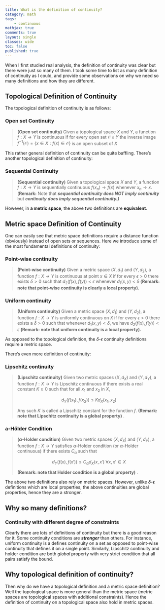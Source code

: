 ```yaml
---
title: What is the definition of continuity?
category: math
tags:
    - continuous
mathjax: true
comments: true
layout: single
classes: wide
toc: false
published: true
---
```

When I first studied real analysis, the definition of continuity was clear but there were just so many of them. I took some time to list as many definition of continuity as I could, and provide some observations on why we need so many definitions and how they are different. 

## Topological Definition of Continuity

The topological definition of continuity is as follows:

### Open set Continuity

> **(Open set continuity)** Given a topological space $X$ and $Y$, a function $f : X \to Y$ is continuous if for every open set $\mathcal{O} \in Y$ the inverse image $f^{-1}(\mathcal{O}) = \{ x \in X : f(x) \in \mathcal{O}\}$ is an open subset of $X$
> 

This rather general definition of continuity can be quite baffling. There’s another topological definition of continuity:

### Sequential Continuity

> **(Sequential continuity)** Given a topological space $X$ and $Y$, a function $f : X \to Y$ is sequentially continuous $f(x_n) \to f(x)$ whenever $x_n \to x$. 
(**Remark:** Note that ***sequential continuity does NOT imply continuity*** but ***continuity does imply sequential continuity.)***
> 

However, in **a metric space**, the above two definitions are **equivalent**. 

## Metric space Definition of Continuity

One can easily see that metric space definitions require a distance function (obviously) instead of open sets or sequences. Here we introduce some of the most fundamental definitions of continuity:

### Point-wise continuity

> **(Point-wise continuity)** Given a metric space $(X, d_1)$ and $(Y, d_2)$, a function $f: X \to Y$ is continuous at point $x \in X$ if for every $\epsilon > 0$ there exists $\delta > 0$ such that $d_2(f(x), f(y)) < \epsilon$  whenever $d_1(x,y) < \delta$ 
**(Remark: note that point-wise continuity is clearly a local property)**.
> 

### Uniform continuity

> **(Uniform continuity)** Given a metric space $(X, d_1)$ and $(Y, d_2)$,  a function $f: X \to Y$ is uniformly continuous on $X$  if for every $\epsilon > 0$ there exists a $\delta > 0$ such that whenever $d_1(x,y) < \delta$, we have $d_2(f(x), f(y)) < \epsilon$ 
**(Remark: note that uniform continuity is a local property).**
> 

As opposed to the topological definition, the $\delta\text{-}\epsilon$ continuity definitions require a metric space. 

There’s even more definition of continuity:

### Lipschitz continuity

> **(Lipschitz continuity)** Given two metric spaces $(X, d_X)$ and $(Y, d_Y)$, a function $f: X \to Y$ is Lipschitz continuous if there exists a real constant $K \ge 0$  such that for all $x_1$ and $x_2$ in $X$,
> 
> 
> $$ d_Y(f(x_1), f(x_2)) \le Kd_X(x_1, x_2) $$
> 
> Any such $K$  is called a Lipschitz constant for the function $f$. 
> **(Remark: note that Lipschitz continuity is a global property)** .
> 

### a-**Hölder Condition**

> **($\alpha$-Holder condition)** Given two metric spaces $(X, d_X)$  and $(Y, d_Y)$, a function $f: X \to Y$ satisfies $\alpha$-Holder condition (or $\alpha$-Holder continuous) if there exists $C_\alpha$ such that
> 
> 
> $$d_Y(f(x), f(x')) \le C_\alpha d_X(x, x') \; \forall x,x' \in X$$
> 
> **(Remark: note that Holder condition is a global property)** .
> 

The above two definitions also rely on metric spaces. However, unlike $\delta\text{-}\epsilon$ definitions which are local properties, the above continuities are global properties, hence they are a stronger. 

## Why so many definitions?

### Continuity with different degree of constraints

Clearly there are lots of definitions of continuity but there is a good reason for it. Some continuity conditions are ***stronger*** than others. For instance, uniform continuity is a defines continuity on a set as opposed to point-wise continuity that defines it on a single point. Similarly, Lipschitz continuity and holder condition are both *global* property with very strict condition that all pairs satisfy the bound. 

<!-- ### Continuity preserves topological structure!

Recall that a metric induces a topology. If an operator is continuous, then by the definition of a topological continuity, the open sets are preserved and the topological structure of an image remains intact(?). --> 

## Why topological definition of continuity?

Then why do we have a topological definition and a metric space definition? Well the topological space is more general than the metric space (metric spaces are topological spaces with additional constraints). Hence the definition of continuity on a topological space also hold in metric spaces.
